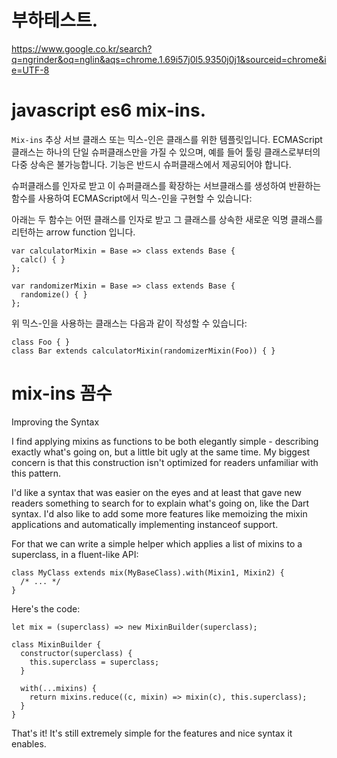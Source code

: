 # 부하테스트.

https://www.google.co.kr/search?q=ngrinder&oq=nglin&aqs=chrome.1.69i57j0l5.9350j0j1&sourceid=chrome&ie=UTF-8

# javascript es6 mix-ins.

`Mix-ins`
추상 서브 클래스 또는 믹스-인은 클래스를 위한 템플릿입니다. ECMAScript 클래스는 하나의 단일 슈퍼클래스만을 가질 수 있으며, 예를 들어 툴링 클래스로부터의 다중 상속은 불가능합니다. 기능은 반드시 슈퍼클래스에서 제공되어야 합니다.

슈퍼클래스를 인자로 받고 이 슈퍼클래스를 확장하는 서브클래스를 생성하여 반환하는 함수를 사용하여 ECMAScript에서 믹스-인을 구현할 수 있습니다:

아래는 두 함수는 어떤 클래스를 인자로 받고 그 클래스를 상속한 새로운 익명 클래스를 리턴하는 arrow function 입니다.

```
var calculatorMixin = Base => class extends Base {
  calc() { }
};

var randomizerMixin = Base => class extends Base {
  randomize() { }
};
```

위 믹스-인을 사용하는 클래스는 다음과 같이 작성할 수 있습니다:

```
class Foo { }
class Bar extends calculatorMixin(randomizerMixin(Foo)) { }
```

# mix-ins 꼼수

Improving the Syntax

I find applying mixins as functions to be both elegantly simple - describing exactly what's going on, but a little bit ugly at the same time. My biggest concern is that this construction isn't optimized for readers unfamiliar with this pattern.

I'd like a syntax that was easier on the eyes and at least that gave new readers something to search for to explain what's going on, like the Dart syntax. I'd also like to add some more features like memoizing the mixin applications and automatically implementing instanceof support.

For that we can write a simple helper which applies a list of mixins to a superclass, in a fluent-like API:

```
class MyClass extends mix(MyBaseClass).with(Mixin1, Mixin2) {  
  /* ... */
}
```
Here's the code:

```
let mix = (superclass) => new MixinBuilder(superclass);

class MixinBuilder {  
  constructor(superclass) {
    this.superclass = superclass;
  }

  with(...mixins) { 
    return mixins.reduce((c, mixin) => mixin(c), this.superclass);
  }
}
```
That's it! It's still extremely simple for the features and nice syntax it enables.
